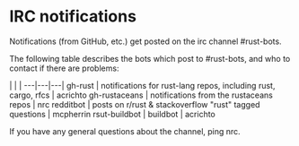 # IRC notifications

Notifications (from GitHub, etc.) get posted on the irc channel #rust-bots.

The following table describes the bots which post to #rust-bots, and who to contact if there are problems:

   |   |   |
---|---|---|
gh-rust | notifications for rust-lang repos, including rust, cargo, rfcs | acrichto
gh-rustaceans | notifications from the rustaceans repos | nrc
redditbot | posts on r/rust & stackoverflow "rust" tagged questions | mcpherrin
rsut-buildbot | buildbot | acrichto

If you have any general questions about the channel, ping nrc.
